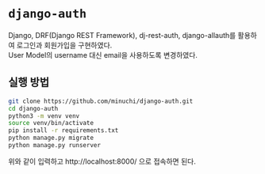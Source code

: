 # `django-auth`

Django, DRF(Django REST Framework), dj-rest-auth, django-allauth를 활용하여 로그인과 회원가입을 구현하였다.  
User Model의 username 대신 email을 사용하도록 변경하였다.

## 실행 방법

```bash
git clone https://github.com/minuchi/django-auth.git
cd django-auth
python3 -m venv venv
source venv/bin/activate
pip install -r requirements.txt
python manage.py migrate
python manage.py runserver
```

위와 같이 입력하고 http://localhost:8000/ 으로 접속하면 된다.
